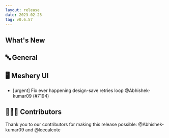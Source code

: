 ```yaml
---
layout: release
date: 2023-02-25
tag: v0.6.57
---
```


## What's New
## 🔤 General
## 🖥 Meshery UI

- [urgent] Fix ever happening design-save retries loop  @Abhishek-kumar09 (#7194)

## 👨🏽‍💻 Contributors

Thank you to our contributors for making this release possible:
@Abhishek-kumar09 and @leecalcote
